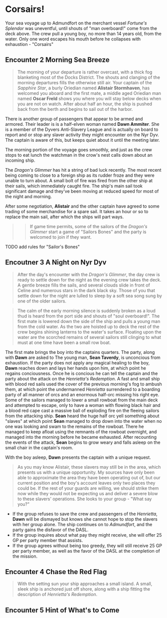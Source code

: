 # Corsairs!

Your sea voyage up to Admundfort on the merchant vessel <i>Fortune's Splendor</i> was uneventful, until shouts of "man overboard!" come from the deck above. The crew pull a young boy, no more than 14 years old, from the water. Only one word escapes his mouth before he collapses with exhaustion - "Corsairs"

## Encounter 2 Morning Sea Breeze

> The morning of your departure is rather overcast, with a thick fog blanketing most of the Docks District. The shouts and clanging of the morning departures fills the otherwise still air.
> Your captain of the _Sapphire Star_, a burly Oriedian named **Alistair Stormhaven**, has welcomed you aboard and the first mate, a middle aged Oriedian man named **Oscar Freld** shows you
> where you will stay below decks when you are not on watch. After about half an hour, the ship is pushed back from the berth and begins to sail out of the harbor.

There is another group of passengers that appear to be armed and armored. Their leader is is a half-elven woman named **Dawn Ammiter**. She is a member of the Dyvers Anti-Slavery League and is
actually on board to report and or stop any slaver activity they might encounter on the Nyr Dyv. The captain is aware of this, but keeps quiet about it until the meeting later.

The morning portion of the voyage goes smoothly, and just as the crew stops to eat lunch the watchman in the crow's nest calls down about an incoming ship.

The _Dragon's Glimmer_ has hit a string of bad luck recently. The most recent being coming to close to a foreign ship as its rudder froze and they were unable to turn about. A small bolt of fire
was fired from the other ship at their sails, which immediately caught fire. The ship's main sail took significant damage and they've been moving at reduced speed for most of the night and morning.

After some negotiation, **Alistair** and the other captain have agreed to some trading of some merchandise for a spare sail. It takes an hour or so to replace the main sail, after which the ships will
part ways.

>> If game time permits, some of the sailors of the _Dragon's Glimmer_ start a game of "Sailors Bones" and the party is welcomed to join if they want.

TODO add rules for "Sailor's Bones"

## Encoutner 3 A Night on Nyr Dyv

> After the day's encounter with the _Dragon's Glimmer_, the day crew is ready to settle down for the night as the evening crew takes the deck. A gentle breeze fills the sails, and several clouds slide
> in front of Celine and numerous stars in the dark black sky. Those of you that settle down for the night are lulled to sleep by a soft sea song sung by one of the older sailors.

> The calm of the early morning silence is suddenly broken as a loud thud is heard from the port side and shouts of "soul overboard!". The first mate is lowered down the side of the ship and pulls
> a young man from the cold water. As the two are hoisted up to deck the rest of the crew begins shining lanterns to the water's surface. Floating upon the water are the scorched remains of several
> sailors still clinging to what must at one time have been a small row boat.

The first mate brings the boy into the captains quarters. The party, along with **Dawn** are asked to
The young man, **Sean Taverdy**, is unconcious from exhaustion. If the party does not apply any magical healing to the boy, **Dawn** reaches down and lays her hands upon him, at which point he regains conciousness.
Once he is concious he can tell the captain and the party about the attack on the _Henrietta's Redemption_. A fast and small ship with blood red sails used the cover of the previous morning's fog to ambush them, at which point
the undermanned _Henrietta_ surrendered to a boarding party of all manner of orcs and an enormous half-orc missing his right eye. Some of the sailors managed to lower a small rowboat from the main deck and
attempted to escape, only to have a woman with flowing black hair and a blood red cape cast a massive ball of exploding fire on the fleeing sailors from the attacking ship. **Sean** heard the huge half orc yell
something about "slaves" at which point **Sean** managed to drop down into the water when no one was looking and swam to the remains of the rowboat. There he managed to keep afloat using the remnants of the rowboat
overnight, and managed into the morning before he became exhausted.
After recounting the events of the attack, **Sean** begins to grow weary and falls asleep on the small chair in the captain's room.

With the boy asleep, **Dawn** presents the captain with a unique request.

> As you may know Alistair, these slavers may still be in the area, which presents us with a unique opportunity. My sources have only been able to approximate the area they have been operating out of, but our current position
> and the boy's account leaves only two places they could be. If the rest of your guards are willing, we should strike them now while they would not be expecting us and deliver a severe blow to these slavers' operations.
> She looks to your group - "What say you?"

+ If the group refuses to save the crew and passengers of the _Henrietta_, **Dawn** will be dismayed but knows she cannot hope to stop the slavers with her group alone. The ship continues on to _Admundfort_, and the party gains
    the disfavor of the DASL.
+ If the group inquires about what pay they might receive, she will offer 25 GP per party member that assists.
+ If the group agrees without being too greedy, they will still receive 25 GP per party member, as well as the favor of the DASL at the completion of the mission.

## Encounter 4 Chase the Red Flag

> With the setting sun your ship approaches a small island. A small, sleek ship is anchored just off shore, along with a ship fitting the description of _Henrietta's Redemption_.

## Encounter 5 Hint of What's to Come